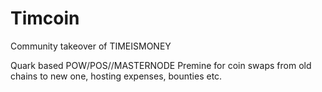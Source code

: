 # Timcoin

Community takeover of TIMEISMONEY

Quark based POW/POS//MASTERNODE
Premine for coin swaps from old chains to new one, hosting expenses,
bounties etc.

